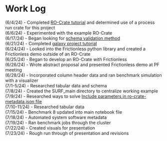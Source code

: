 # Work Log
(6/4/24) - Completed [RO-Crate tutorial](https://www.researchobject.org/packaging_data_with_ro-crate/01-introduction/index.html) and determined use of a process run crate for this project  
(6/6/24) - Experimented with the example RO-Crate  
(6/17/24) - Began looking for [schema validation method](https://github.com/usnistgov/surf-2024-austyn-nguyen/issues/5)  
(6/21/24) - Completed [galaxy project tutorial](https://github.com/usnistgov/surf-2024-austyn-nguyen/issues/4)  
(6/24/24) - Looked into the Frictionless python library and created a Frictionless demo outside of an RO-Crate  
(6/25/24) - Began to develop an RO-Crate with Frictionless  
(6/26/24) - Wrote abstract proposal and presented Frictionless demo at PF meeting  
(6/28/24) - Incorporated column header data and ran benchmark simulation with a visualizer  
(7/1-5/24) - Researched tabular data and schema  
(7/8/24) - Created the SURF_main directory to centralize working example  
(7/9/24) - Researched ways to solve [Include parameters in ro-crate-metadata.json file](https://github.com/usnistgov/surf-2024-austyn-nguyen/issues/14)  
(7/10-11/24) - Researched tabular data  
(7/15/24) - Benchmark 8 updated into main notebook file  
(7/18/24) - Automated system software metadata  
(7/19/24) - Ran benchmark jobs through the cluster  
(7/22/24) - Created visuals for presentation  
(7/23/24) - Rough run through of presentation and revisions  
